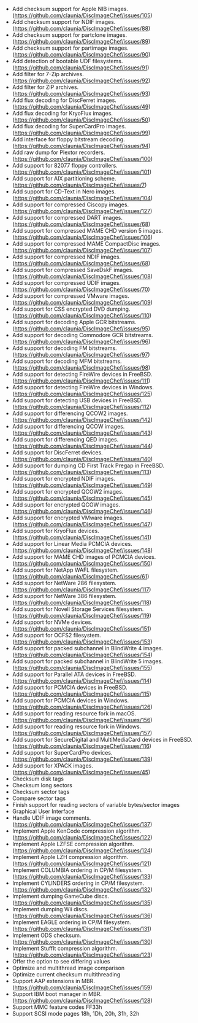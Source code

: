 ﻿* Add checksum support for Apple NIB images. (https://github.com/claunia/DiscImageChef/issues/105)
* Add checksum support for NDIF images. (https://github.com/claunia/DiscImageChef/issues/88)
* Add checksum support for partclone images. (https://github.com/claunia/DiscImageChef/issues/89)
* Add checksum support for partimage images. (https://github.com/claunia/DiscImageChef/issues/90)
* Add detection of bootable UDF filesystems. (https://github.com/claunia/DiscImageChef/issues/91)
* Add filter for 7-Zip archives. (https://github.com/claunia/DiscImageChef/issues/92)
* Add filter for ZIP archives. (https://github.com/claunia/DiscImageChef/issues/93)
* Add flux decoding for DiscFerret images. (https://github.com/claunia/DiscImageChef/issues/49)
* Add flux decoding for KryoFlux images. (https://github.com/claunia/DiscImageChef/issues/50)
* Add flux decoding for SuperCardPro images. (https://github.com/claunia/DiscImageChef/issues/99)
* Add interface for floppy bitstream decoding. (https://github.com/claunia/DiscImageChef/issues/94)
* Add raw dump for Plextor recorders. (https://github.com/claunia/DiscImageChef/issues/100)
* Add support for 82077 floppy controllers. (https://github.com/claunia/DiscImageChef/issues/101)
* Add support for AIX partitioning scheme. (https://github.com/claunia/DiscImageChef/issues/7)
* Add support for CD-Text in Nero images. (https://github.com/claunia/DiscImageChef/issues/104)
* Add support for compressed Ciscopy images. (https://github.com/claunia/DiscImageChef/issues/127)
* Add support for compressed DART images. (https://github.com/claunia/DiscImageChef/issues/68)
* Add support for compressed MAME CHD version 5 images. (https://github.com/claunia/DiscImageChef/issues/106)
* Add support for compressed MAME CompactDisc images. (https://github.com/claunia/DiscImageChef/issues/107)
* Add support for compressed NDIF images. (https://github.com/claunia/DiscImageChef/issues/68)
* Add support for compressed SaveDskF images. (https://github.com/claunia/DiscImageChef/issues/108)
* Add support for compressed UDIF images. (https://github.com/claunia/DiscImageChef/issues/70)
* Add support for compressed VMware images. (https://github.com/claunia/DiscImageChef/issues/109)
* Add support for CSS encrypted DVD dumping. (https://github.com/claunia/DiscImageChef/issues/110)
* Add support for decoding Apple GCR bitstreams. (https://github.com/claunia/DiscImageChef/issues/95)
* Add support for decoding Commodore GCR bitstreams. (https://github.com/claunia/DiscImageChef/issues/96)
* Add support for decoding FM bitstreams. (https://github.com/claunia/DiscImageChef/issues/97)
* Add support for decoding MFM bitstreams. (https://github.com/claunia/DiscImageChef/issues/98)
* Add support for detecting FireWire devices in FreeBSD. (https://github.com/claunia/DiscImageChef/issues/111)
* Add support for detecting FireWire devices in Windows. (https://github.com/claunia/DiscImageChef/issues/125)
* Add support for detecting USB devices in FreeBSD. (https://github.com/claunia/DiscImageChef/issues/112)
* Add support for differencing QCOW2 images. (https://github.com/claunia/DiscImageChef/issues/142)
* Add support for differencing QCOW images. (https://github.com/claunia/DiscImageChef/issues/143)
* Add support for differencing QED images. (https://github.com/claunia/DiscImageChef/issues/144)
* Add support for DiscFerret devices. (https://github.com/claunia/DiscImageChef/issues/140)
* Add support for dumping CD First Track Pregap in FreeBSD. (https://github.com/claunia/DiscImageChef/issues/113)
* Add support for encrypted NDIF images. (https://github.com/claunia/DiscImageChef/issues/149)
* Add support for encrypted QCOW2 images. (https://github.com/claunia/DiscImageChef/issues/145)
* Add support for encrypted QCOW images. (https://github.com/claunia/DiscImageChef/issues/146)
* Add support for encrypted VMware images. (https://github.com/claunia/DiscImageChef/issues/147)
* Add support for KryoFlux devices. (https://github.com/claunia/DiscImageChef/issues/141)
* Add support for Linear Media PCMCIA devices. (https://github.com/claunia/DiscImageChef/issues/148)
* Add support for MAME CHD images of PCMCIA devices. (https://github.com/claunia/DiscImageChef/issues/150)
* Add support for NetApp WAFL filesystem. (https://github.com/claunia/DiscImageChef/issues/61)
* Add support for NetWare 286 filesystem. (https://github.com/claunia/DiscImageChef/issues/117)
* Add support for NetWare 386 filesystem. (https://github.com/claunia/DiscImageChef/issues/118)
* Add support for Novell Storage Services filesystem. (https://github.com/claunia/DiscImageChef/issues/119)
* Add support for NVMe devices. (https://github.com/claunia/DiscImageChef/issues/151)
* Add support for OCFS2 filesystem. (https://github.com/claunia/DiscImageChef/issues/153)
* Add support for packed subchannel in BlindWrite 4 images. (https://github.com/claunia/DiscImageChef/issues/154)
* Add support for packed subchannel in BlindWrite 5 images. (https://github.com/claunia/DiscImageChef/issues/155)
* Add support for Parallel ATA devices in FreeBSD. (https://github.com/claunia/DiscImageChef/issues/114)
* Add support for PCMCIA devices in FreeBSD. (https://github.com/claunia/DiscImageChef/issues/115)
* Add support for PCMCIA devices in Windows. (https://github.com/claunia/DiscImageChef/issues/126)
* Add support for reading resource fork in macOS. (https://github.com/claunia/DiscImageChef/issues/156)
* Add support for reading resource fork in Windows. (https://github.com/claunia/DiscImageChef/issues/157)
* Add support for SecureDigital and MultiMediaCard devices in FreeBSD. (https://github.com/claunia/DiscImageChef/issues/116)
* Add support for SuperCardPro devices. (https://github.com/claunia/DiscImageChef/issues/139)
* Add support for XPACK images. (https://github.com/claunia/DiscImageChef/issues/45)
* Checksum disk tags
* Checksum long sectors
* Checksum sector tags
* Compare sector tags
* Finish support for reading sectors of variable bytes/sector images
* Graphical User Interface
* Handle UDIF image comments. (https://github.com/claunia/DiscImageChef/issues/137)
* Implement Apple KenCode compression algorithm. (https://github.com/claunia/DiscImageChef/issues/122)
* Implement Apple LZFSE compression algorithm. (https://github.com/claunia/DiscImageChef/issues/124)
* Implement Apple LZH compression algorithm. (https://github.com/claunia/DiscImageChef/issues/121)
* Implement COLUMBIA ordering in CP/M filesystem. (https://github.com/claunia/DiscImageChef/issues/133)
* Implement CYLINDERS ordering in CP/M filesystem. (https://github.com/claunia/DiscImageChef/issues/132)
* Implement dumping GameCube discs. (https://github.com/claunia/DiscImageChef/issues/135)
* Implement dumping Wii discs. (https://github.com/claunia/DiscImageChef/issues/136)
* Implement EAGLE ordering in CP/M filesystem. (https://github.com/claunia/DiscImageChef/issues/131)
* Implement ODS checksum. (https://github.com/claunia/DiscImageChef/issues/130)
* Implement StuffIt compression algorithm. (https://github.com/claunia/DiscImageChef/issues/123)
* Offer the option to see differing values
* Optimize and multithread image comparison
* Optimize current checksum multithreading
* Support AAP extensions in MBR. (https://github.com/claunia/DiscImageChef/issues/159)
* Support IBM boot manager in MBR. (https://github.com/claunia/DiscImageChef/issues/128)
* Support MMC feature codes FF33h
* Support SCSI mode pages 18h, 1Dh, 20h, 31h, 32h
